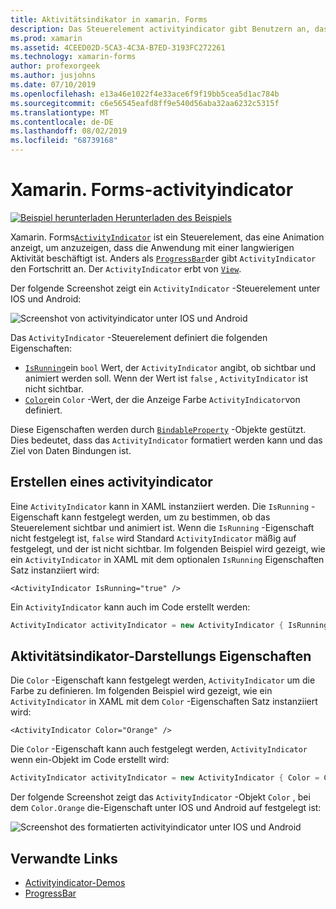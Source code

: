 ```yaml
---
title: Aktivitätsindikator in xamarin. Forms
description: Das Steuerelement activityindicator gibt Benutzern an, dass die Anwendung mit einer langwierigen Aktivität beschäftigt ist, ohne dass der Fortschritt angegeben wird. In diesem Artikel wird erläutert, wie ein activityindicator in XAML und Code verwendet wird.
ms.prod: xamarin
ms.assetid: 4CEED02D-5CA3-4C3A-B7ED-3193FC272261
ms.technology: xamarin-forms
author: profexorgeek
ms.author: jusjohns
ms.date: 07/10/2019
ms.openlocfilehash: e13a46e1022f4e33ace6f9f19bb5cea5d1ac784b
ms.sourcegitcommit: c6e56545eafd8ff9e540d56aba32aa6232c5315f
ms.translationtype: MT
ms.contentlocale: de-DE
ms.lasthandoff: 08/02/2019
ms.locfileid: "68739168"
---
```

# <a name="xamarinforms-activityindicator"></a>Xamarin. Forms-activityindicator
[![Beispiel herunterladen](~/media/shared/download.png) Herunterladen des Beispiels](https://docs.microsoft.com/samples/xamarin/xamarin-forms-samples/userinterface-activityindicatordemos/)

Xamarin. Forms[`ActivityIndicator`](xref:Xamarin.Forms.ActivityIndicator) ist ein Steuerelement, das eine Animation anzeigt, um anzuzeigen, dass die Anwendung mit einer langwierigen Aktivität beschäftigt ist. Anders als [`ProgressBar`](xref:Xamarin.Forms.ProgressBar)der gibt `ActivityIndicator` den Fortschritt an. Der `ActivityIndicator` erbt von [`View`](xref:Xamarin.Forms.View).

Der folgende Screenshot zeigt ein `ActivityIndicator` -Steuerelement unter IOS und Android:

![Screenshot von activityindicator unter IOS und Android](activityindicator-images/activityindicators-default.png "Screenshot von activityindicator unter IOS und Android")

Das `ActivityIndicator` -Steuerelement definiert die folgenden Eigenschaften:

* [`IsRunning`](xref:Xamarin.Forms.ActivityIndicator.IsRunning)ein `bool` Wert, der `ActivityIndicator` angibt, ob sichtbar und animiert werden soll. Wenn der Wert ist `false` , `ActivityIndicator` ist nicht sichtbar.
* [`Color`](xref:Xamarin.Forms.ActivityIndicator.Color)ein `Color` -Wert, der die Anzeige Farbe `ActivityIndicator`von definiert.

Diese Eigenschaften werden durch [`BindableProperty`](xref:Xamarin.Forms.BindableProperty) -Objekte gestützt. Dies bedeutet, dass das `ActivityIndicator` formatiert werden kann und das Ziel von Daten Bindungen ist.

## <a name="create-an-activityindicator"></a>Erstellen eines activityindicator

Eine `ActivityIndicator` kann in XAML instanziiert werden. Die `IsRunning` -Eigenschaft kann festgelegt werden, um zu bestimmen, ob das Steuerelement sichtbar und animiert ist. Wenn die `IsRunning` -Eigenschaft nicht festgelegt ist, `false` wird Standard `ActivityIndicator` mäßig auf festgelegt, und der ist nicht sichtbar. Im folgenden Beispiel wird gezeigt, wie ein `ActivityIndicator` in XAML mit dem optionalen `IsRunning` Eigenschaften Satz instanziiert wird:

```xaml
<ActivityIndicator IsRunning="true" />
```

Ein `ActivityIndicator` kann auch im Code erstellt werden:

```csharp
ActivityIndicator activityIndicator = new ActivityIndicator { IsRunning = true };
```

## <a name="activityindicator-appearance-properties"></a>Aktivitätsindikator-Darstellungs Eigenschaften

Die `Color` -Eigenschaft kann festgelegt werden, `ActivityIndicator` um die Farbe zu definieren. Im folgenden Beispiel wird gezeigt, wie ein `ActivityIndicator` in XAML mit dem `Color` -Eigenschaften Satz instanziiert wird:

```xaml
<ActivityIndicator Color="Orange" />
```

Die `Color` -Eigenschaft kann auch festgelegt werden, `ActivityIndicator` wenn ein-Objekt im Code erstellt wird:

```csharp
ActivityIndicator activityIndicator = new ActivityIndicator { Color = Color.Orange };
```

Der folgende Screenshot zeigt das `ActivityIndicator` -Objekt `Color` , bei dem `Color.Orange` die-Eigenschaft unter IOS und Android auf festgelegt ist:

![Screenshot des formatierten activityindicator unter IOS und Android](activityindicator-images/activityindicators-styled.png "Screenshot des formatierten activityindicator unter IOS und Android")

## <a name="related-links"></a>Verwandte Links

* [Activityindicator-Demos](https://docs.microsoft.com/samples/xamarin/xamarin-forms-samples/userinterface-activityindicatordemos/)
* [ProgressBar](~/xamarin-forms/user-interface/progressbar.md)

